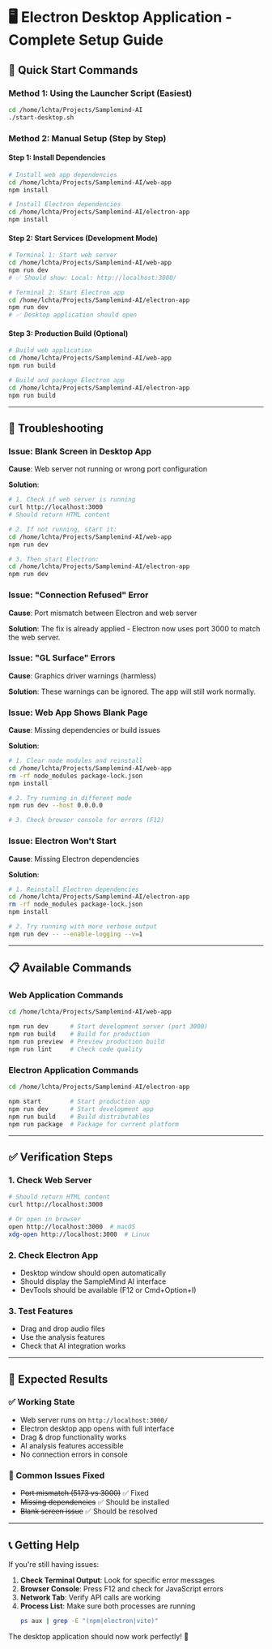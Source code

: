 # 🖥️ Electron Desktop Application - Complete Setup Guide

## 🚀 **Quick Start Commands**

### **Method 1: Using the Launcher Script (Easiest)**
```bash
cd /home/lchta/Projects/Samplemind-AI
./start-desktop.sh
```

### **Method 2: Manual Setup (Step by Step)**

#### **Step 1: Install Dependencies**
```bash
# Install web app dependencies
cd /home/lchta/Projects/Samplemind-AI/web-app
npm install

# Install Electron dependencies  
cd /home/lchta/Projects/Samplemind-AI/electron-app
npm install
```

#### **Step 2: Start Services (Development Mode)**
```bash
# Terminal 1: Start web server
cd /home/lchta/Projects/Samplemind-AI/web-app
npm run dev
# ✅ Should show: Local: http://localhost:3000/

# Terminal 2: Start Electron app
cd /home/lchta/Projects/Samplemind-AI/electron-app  
npm run dev
# ✅ Desktop application should open
```

#### **Step 3: Production Build (Optional)**
```bash
# Build web application
cd /home/lchta/Projects/Samplemind-AI/web-app
npm run build

# Build and package Electron app
cd /home/lchta/Projects/Samplemind-AI/electron-app
npm run build
```

---

## 🔧 **Troubleshooting**

### **Issue: Blank Screen in Desktop App**

**Cause**: Web server not running or wrong port configuration

**Solution**:
```bash
# 1. Check if web server is running
curl http://localhost:3000
# Should return HTML content

# 2. If not running, start it:
cd /home/lchta/Projects/Samplemind-AI/web-app
npm run dev

# 3. Then start Electron:
cd /home/lchta/Projects/Samplemind-AI/electron-app
npm run dev
```

### **Issue: "Connection Refused" Error**

**Cause**: Port mismatch between Electron and web server

**Solution**: The fix is already applied - Electron now uses port 3000 to match the web server.

### **Issue: "GL Surface" Errors**

**Cause**: Graphics driver warnings (harmless)

**Solution**: These warnings can be ignored. The app will still work normally.

### **Issue: Web App Shows Blank Page**

**Cause**: Missing dependencies or build issues

**Solution**:
```bash
# 1. Clear node modules and reinstall
cd /home/lchta/Projects/Samplemind-AI/web-app
rm -rf node_modules package-lock.json
npm install

# 2. Try running in different mode
npm run dev --host 0.0.0.0

# 3. Check browser console for errors (F12)
```

### **Issue: Electron Won't Start**

**Cause**: Missing Electron dependencies

**Solution**:
```bash
# 1. Reinstall Electron dependencies
cd /home/lchta/Projects/Samplemind-AI/electron-app
rm -rf node_modules package-lock.json
npm install

# 2. Try running with more verbose output
npm run dev -- --enable-logging --v=1
```

---

## 📋 **Available Commands**

### **Web Application Commands**
```bash
cd /home/lchta/Projects/Samplemind-AI/web-app

npm run dev      # Start development server (port 3000)
npm run build    # Build for production
npm run preview  # Preview production build
npm run lint     # Check code quality  
```

### **Electron Application Commands**
```bash
cd /home/lchta/Projects/Samplemind-AI/electron-app

npm start        # Start production app
npm run dev      # Start development app  
npm run build    # Build distributables
npm run package  # Package for current platform
```

---

## ✅ **Verification Steps**

### **1. Check Web Server**
```bash
# Should return HTML content
curl http://localhost:3000

# Or open in browser
open http://localhost:3000  # macOS
xdg-open http://localhost:3000  # Linux
```

### **2. Check Electron App**
- Desktop window should open automatically
- Should display the SampleMind AI interface
- DevTools should be available (F12 or Cmd+Option+I)

### **3. Test Features**
- Drag and drop audio files
- Use the analysis features
- Check that AI integration works

---

## 🎯 **Expected Results**

### **✅ Working State**
- Web server runs on `http://localhost:3000/`
- Electron desktop app opens with full interface
- Drag & drop functionality works
- AI analysis features accessible
- No connection errors in console

### **🔴 Common Issues Fixed**
- ~~Port mismatch (5173 vs 3000)~~ ✅ Fixed
- ~~Missing dependencies~~ ✅ Should be installed
- ~~Blank screen issue~~ ✅ Should be resolved

---

## 📞 **Getting Help**

If you're still having issues:

1. **Check Terminal Output**: Look for specific error messages
2. **Browser Console**: Press F12 and check for JavaScript errors  
3. **Network Tab**: Verify API calls are working
4. **Process List**: Make sure both processes are running
   ```bash
   ps aux | grep -E "(npm|electron|vite)"
   ```

The desktop application should now work perfectly! 🎉